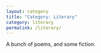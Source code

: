 ```yaml
---
layout: category
title: "Category: Literary"
category: literary
permalink: /literary/
---
```


A bunch of poems, and some fiction.
